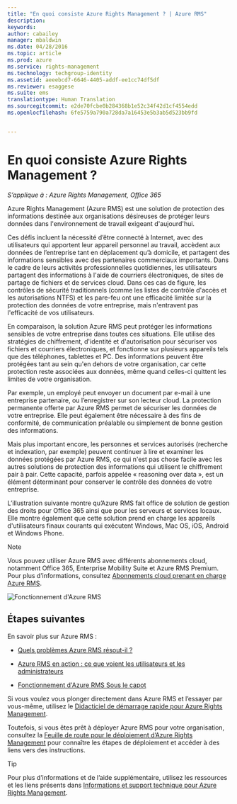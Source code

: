```yaml
---
title: "En quoi consiste Azure Rights Management ? | Azure RMS"
description: 
keywords: 
author: cabailey
manager: mbaldwin
ms.date: 04/28/2016
ms.topic: article
ms.prod: azure
ms.service: rights-management
ms.technology: techgroup-identity
ms.assetid: aeeebcd7-6646-4405-addf-ee1cc74df5df
ms.reviewer: esaggese
ms.suite: ems
translationtype: Human Translation
ms.sourcegitcommit: e2de70fcbe0b284368b1e52c34f42d1cf4554edd
ms.openlocfilehash: 6fe5759a790a728da7a16453e5b3ab5d523bb9fd


---
```


# En quoi consiste Azure Rights Management ?

*S’applique à : Azure Rights Management, Office 365*


Azure Rights Management (Azure RMS) est une solution de protection des informations destinée aux organisations désireuses de protéger leurs données dans l'environnement de travail exigeant d'aujourd'hui.

Ces défis incluent la nécessité d’être connecté à Internet, avec des utilisateurs qui apportent leur appareil personnel au travail, accèdent aux données de l’entreprise tant en déplacement qu’à domicile, et partagent des informations sensibles avec des partenaires commerciaux importants. Dans le cadre de leurs activités professionnelles quotidiennes, les utilisateurs partagent des informations à l'aide de courriers électroniques, de sites de partage de fichiers et de services cloud. Dans ces cas de figure, les contrôles de sécurité traditionnels (comme les listes de contrôle d'accès et les autorisations NTFS) et les pare-feu ont une efficacité limitée sur la protection des données de votre entreprise, mais n'entravent pas l'efficacité de vos utilisateurs.

En comparaison, la solution Azure RMS peut protéger les informations sensibles de votre entreprise dans toutes ces situations. Elle utilise des stratégies de chiffrement, d'identité et d'autorisation pour sécuriser vos fichiers et courriers électroniques, et fonctionne sur plusieurs appareils tels que des téléphones, tablettes et PC. Des informations peuvent être protégées tant au sein qu'en dehors de votre organisation, car cette protection reste associées aux données, même quand celles-ci quittent les limites de votre organisation.

Par exemple, un employé peut envoyer un document par e-mail à une entreprise partenaire, ou l’enregistrer sur son lecteur cloud. La protection permanente offerte par Azure RMS permet de sécuriser les données de votre entreprise. Elle peut également être nécessaire à des fins de conformité, de communication préalable ou simplement de bonne gestion des informations.

Mais plus important encore, les personnes et services autorisés (recherche et indexation, par exemple) peuvent continuer à lire et examiner les données protégées par Azure RMS, ce qui n'est pas chose facile avec les autres solutions de protection des informations qui utilisent le chiffrement pair à pair. Cette capacité, parfois appelée « reasoning over data », est un élément déterminant pour conserver le contrôle des données de votre entreprise.

L’illustration suivante montre qu’Azure RMS fait office de solution de gestion des droits pour Office 365 ainsi que pour les serveurs et services locaux. Elle montre également que cette solution prend en charge les appareils d'utilisateurs finaux courants qui exécutent Windows, Mac OS, iOS, Android et Windows Phone.

> [!NOTE]
Vous pouvez utiliser Azure RMS avec différents abonnements cloud, notamment Office 365, Enterprise Mobility Suite et Azure RMS Premium. Pour plus d’informations, consultez [Abonnements cloud prenant en charge Azure RMS](../get-started/requirements-subscriptions.md).

![Fonctionnement d'Azure RMS](../media/AzRMS_elements.png)

## Étapes suivantes

En savoir plus sur Azure RMS :

-   [Quels problèmes Azure RMS résout-il ?](azure-rms-problems-it-solves.md)

-   [Azure RMS en action : ce que voient les utilisateurs et les administrateurs](what-admins-users-see.md)

-   [Fonctionnement d'Azure RMS Sous le capot](how-does-it-work.md)



Si vous voulez vous plonger directement dans Azure RMS et l’essayer par vous-même, utilisez le [Didacticiel de démarrage rapide pour Azure Rights Management](../get-started/quick-start-tutorial.md).

Toutefois, si vous êtes prêt à déployer Azure RMS pour votre organisation, consultez la [Feuille de route pour le déploiement d’Azure Rights Management](../plan-design/deployment-roadmap.md) pour connaître les étapes de déploiement et accéder à des liens vers des instructions.

> [!TIP]
> Pour plus d’informations et de l’aide supplémentaire, utilisez les ressources et les liens présents dans [Informations et support technique pour Azure Rights Management](../get-started/information-support.md).



<!--HONumber=Jul16_HO3-->


